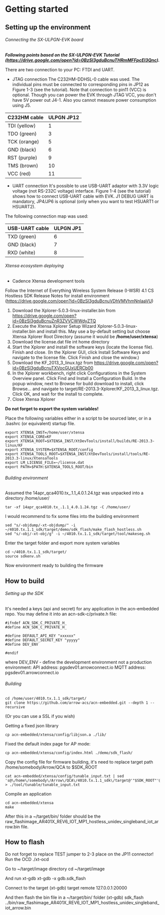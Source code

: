 # Getting started

## Setting up the environment

###### Connecting the SX-ULPGN-EVK board

**_Following points based on the SX-ULPGN-EVK Tutorial (https://drive.google.com/open?id=0BzSl3gduBcnuTHRmMFFpcEl3Qnc)._**

There are two connection to your PC: FTDI and UART.
- JTAG connection
The C232HM-DDHSL-0 cable was used. The individual pins must be connected to corresponding pins in 
JP12 as Figure 1-3 (see the tutorial). Note that connection to pin11 (VCC) is optional. Though you can 
power the EVK through JTAG VCC, you don't have 5V power out J4-1. Also you cannot measure power consumption using J5.



| C232HM cable  |  ULPGN JP12  |
|---------------|--------------|
| TDI (yellow)  |       1      |
| TDO (green)   |       3      |
| TCK (orange)  |       5      |
| GND (black)   |       6      |
| RST (purple)  |       9      |
| TMS (brown)   |       10     |
| VCC (red)     |       11     |



- UART connection 
It's possible to use USB-UART adaptor with 3.3V logic voltage (not RS-232C voltage) interface.
Figure 1-4 (see the tutorial) shows how to connect USB-UART cable with EVK. J1 DEBUG UART is mandatory, JP4/JP6 is optional (only when you want to test HSUART1 or HSUART2).


The following connection map was used:


| USB-UART cable |  ULPGN JP1  |
|----------------|-------------|
|  TXD (green)   |      6      |
|  GND (black)   |      7      |
|  RXD (white)   |      8      |



###### Xtensa ecosystem deploying

- Cadence Xtensa development tools

Follow the Internet of Everything Wireless System Release (I-WSR) 4.1 CS Hostless SDK Release Notes for install environment
(https://drive.google.com/open?id=0BzSl3gduBcnuVDhVMVhmNnlaaVU)

1. Download the Xplorer-5.0.3-linux-installer.bin from https://drive.google.com/open?id=0BzSl3gduBcnuZnR3ZVVCWWdyZTQ
2. Execute the Xtensa Xplorer Setup Wizard Xplorer-5.0.3-linux-installer.bin and install this. May use a by-default setting but choose Xtensa Xplorer Root Directory (assume it would be **/home/user/xtensa**)
3. Download the license.dat file int home directory
4. Start the Xplorer and install the software keys (locate the license file). Finish and close.
 (In the Xplorer GUI, click Install Software Keys and navigate to the license file. Click Finish and close the window.)
5. Download the KF_2013_3_linux.tgz from https://drive.google.com/open?id=0BzSl3gduBcnuTXVocGUxUERCb00
6. In the Xplorer workbench, right click Configurations in the System Overview panel.
Click Find and Install a Configuration Build. In the popup window, next to Browse 
for build download to install, click Browse... and navigate to target/RE-2013.3-Xplorer/KF_2013_3_linux.tgz. Click OK, and wait for the install to complete.
7. Close Xtensa Xplorer


**Do not forget to export the system variables!**

Place the following variables either in a script to be sourced later, or in a .bashrc (or
equivalent) startup file.

```
export XTENSA_INST=/home/user/xtensa
export XTENSA_CORE=KF
export XTENSA_ROOT=$XTENSA_INST/XtDevTools/install/builds/RE-2013.3-linux/KF
export XTENSA_SYSTEM=$XTENSA_ROOT/config
export XTENSA_TOOLS_ROOT=$XTENSA_INST/XtDevTools/install/tools/RE-2013.3-linux/XtensaTools
export LM_LICENSE_FILE=~/license.dat
export PATH=$PATH:$XTENSA_TOOLS_ROOT/bin
```

###### Building environment

Assumed the 14apr_qca4010.tx_.1.1_4.0.1.24.tgz was unpacked into a directory /home/user/

```
tar -xf 14apr_qca4010.tx_.1.1_4.0.1.24.tgz -C /home/user/
```

I would recommend to fix some files into the building environment

```
sed "s/-objdump/-xt-objdump/" -i ~/4010.tx.1.1_sdk/target/demo/sdk_flash/make_flash_hostless.sh
sed "s/-obj/-xt-obj/g" -i ~/4010.tx.1.1_sdk/target/tool/makeseg.sh
```

Enter the target folder and export more system variables
```
cd ~/4010.tx.1.1_sdk/target/
source sdkenv.sh
```

Now environment ready to building the firmware

## How to build 

###### Setting up the SDK

It's needed a keys (api and secret) for any application in the acn-embedded repo.
You may define it into an acn-sdk-c/private.h file:

```
#ifndef ACN_SDK_C_PRIVATE_H_
#define ACN_SDK_C_PRIVATE_H_

#define DEFAULT_API_KEY "xxxxxx"
#define DEFAULT_SECRET_KEY "yyyyy"
#define DEV_ENV

#endif
```

where DEV_ENV - define the development environment not a production environment:
API address: pgsdev01.arrowconnect.io
MQTT address: pgsdev01.arrowconnect.io

###### Building

```
cd /home/user/4010.tx.1.1_sdk/target/
git clone https://github.com/arrow-acs/acn-embedded.git --depth 1 --recursive
```
(Or you can use a SSL if you wish)

Getting a fixed json library
```
cp acn-embedded/xtensa/config/libjson.a ./lib/
```
Fixed the default index page for AP mode:
```
cp acn-embedded/xtensa/config/index.html ./demo/sdk_flash/
```

Copy the config file for firmware building, it's need to replace target path /home/somebody/Arrow/QCA to $SDK_ROOT
```
cat acn-embedded/xtensa/config/tunable_input.txt | sed 's@\/home\/somebody\/Arrow\/QCA\/4010.tx.1.1_sdk\/target@'"$SDK_ROOT"'@g' > ./tool/tunable/tunable_input.txt
```

Compile an application
```
cd acn-embedded/xtensa
make
```

After this in a ~/target/bin/ folder should be the raw_flashimage_AR401X_REV6_IOT_MP1_hostless_unidev_singleband_iot_arrow.bin file.

## How to flash
Do not forget to replace TEST jumper to 2-3 place on the JP11 connector!
Run the OCD
./xt-ocd

Go to ~/target/image directory
cd ~/target/image

And run xt-gdb
xt-gdb -x gdb.sdk_flash

Connect to the target
(xt-gdb) target remote 127.0.0.1:20000

And then flash the bin file in a ~/target/bin/ folder
(xt-gdb) sdk_flash ../bin/raw_flashimage_AR401X_REV6_IOT_MP1_hostless_unidev_singleband_iot_arrow.bin

